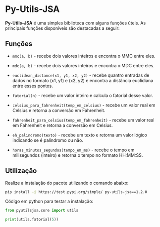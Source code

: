 # Py-Utils-JSA

**Py-Utils-JSA** é uma simples biblioteca com alguns funções úteis. As principais funções disponíveis são destacadas a seguir:

## Funções

* `mmc(a, b)` - recebe dois valores inteiros e encontra o MMC entre eles.

* `mdc(a, b)` - recebe dois valores inteiros e encontra o MDC entre eles.

* `euclidean_distance(x1, y1, x2, y2)` - recebe quantro entradas de dados no formato (x1, y1) e (x2, y2) e encontra a distância euclidiana entre esses pontos.

* `fatorial(n)` - recebe um valor inteiro e calcula o fatorial desse valor.

* `celsius_para_fahrenheit(temp_em_celsius)` - recebe um valor real em Celsius e retorna a conversão em Fahrenheit.

* `fahrenheit_para_celsius(temp_em_fahrenheit)` - recebe um valor real em Fahrenheit e retorna a conversão em Celsius.

* `eh_palindromo(texto)` - recebe um texto e retorna um valor lógico indicando se é palindromo ou não.

* `horas_minutos_segundos(tempo_em_ms)` - recebe o tempo em milisegundos (inteiro) e retorna o tempo no formato HH:MM:SS.

## Utilização

Realize a instalação do pacote utilizando o comando abaixo:

```bash
pip install -i https://test.pypi.org/simple/ py-utils-jsa==1.2.0
```

Código em python para testar a instalação:

```python
from pyutilsjsa.core import utils

print(utils.fatorial(5))
```
